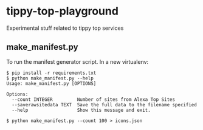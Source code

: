 # tippy-top-playground
Experimental stuff related to tippy top services

## make_manifest.py
To run the manifest generator script. In a new virtualenv:

```
$ pip install -r requirements.txt
$ python make_manifest.py --help
Usage: make_manifest.py [OPTIONS]

Options:
  --count INTEGER         Number of sites from Alexa Top Sites
  --saverawsitedata TEXT  Save the full data to the filename specified
  --help                  Show this message and exit.

$ python make_manifest.py --count 100 > icons.json
```
